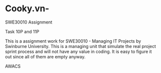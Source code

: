 # Cooky.vn-
SWE30010 Assignment

Task 10P and 11P

This is a assignment work for SWE30010 - Managing IT Projects by Swinburne University. This is a managing unit that simulate the real project sprint process and will not have any value in coding.
It is easy to figure it out since all of them are empty anyway.

AWACS
